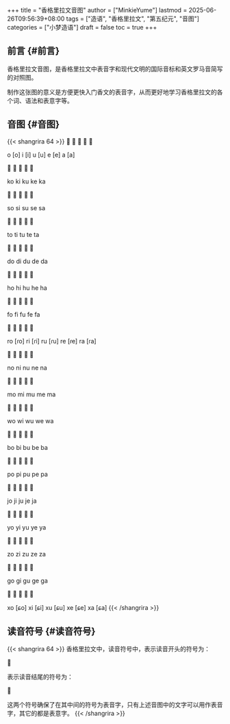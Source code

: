 +++
title = "香格里拉文音图"
author = ["MinkieYume"]
lastmod = 2025-06-26T09:56:39+08:00
tags = ["造语", "香格里拉文", "第五纪元", "音图"]
categories = ["小梦造语"]
draft = false
toc = true
+++

## 前言 {#前言}

香格里拉文音图，是香格里拉文中表音字和现代文明的国际音标和英文罗马音简写的对照图。

制作这张图的意义是方便更快入门香文的表音字，从而更好地学习香格里拉文的各个词、语法和表意字等。


## 音图 {#音图}

{{< shangrira 64 >}}
󰀁 󰀂 󰀃 󰀄 󰀅

o [o]  i [i]  u [u]  e [e]  a [a]

󰀆 󰀇 󰀈 󰀉 󰀊

ko  ki  ku  ke  ka

󰀋 󰀌 󰀍 󰀎 󰀏

so  si  su  se  sa

󰀐 󰀑 󰀒 󰀓 󰀔

to  ti  tu  te  ta

󰀕 󰀖 󰀗 󰀘 󰀙

do  di  du  de  da

󰀚 󰀛 󰀜 󰀝 󰀞

ho  hi  hu  he  ha

󰀟 󰀠 󰀡 󰀢 󰀣

fo  fi  fu  fe  fa

󰀤 󰀥 󰀦 󰀧 󰀨

ro [ɾo]  ri [ɾi]  ru [ɾu]  re [ɾe]  ra [ɾa]

󰀩 󰀪 󰀫 󰀬 󰀭

no  ni  nu  ne  na

󰀮 󰀯 󰀰 󰀱 󰀲

mo  mi  mu  me  ma

󰀳 󰀴 󰀵 󰀶 󰀷

wo  wi  wu  we  wa

󰀸 󰀹 󰀺 󰀻 󰀼

bo  bi  bu  be  ba

󰀽 󰀾 󰀿 󰁀 󰁁

po  pi  pu  pe  pa

󰁂 󰁃 󰁄 󰁅 󰁆

jo  ji  ju  je  ja

󰁇 󰁈 󰁉 󰁊 󰁋

yo  yi  yu  ye  ya

󰁌 󰁍 󰁎 󰁏 󰁐

zo  zi  zu  ze  za

󰁑 󰁒 󰁓 󰁔 󰁕

go  gi  gu  ge  ga

󰁖 󰁗 󰁘 󰁙 󰁚

xo [ɕo]  xi [ɕi]  xu [ɕu]  xe [ɕe]  xa [ɕa]
{{< /shangrira >}}


## 读音符号 {#读音符号}

{{< shangrira 64 >}}
香格里拉文中，读音符号中，表示读音开头的符号为：

󰁛

表示读音结尾的符号为：

󰁜

这两个符号确保了在其中间的符号为表音字，只有上述音图中的文字可以用作表音字，其它的都是表意字。
{{< /shangrira >}}

